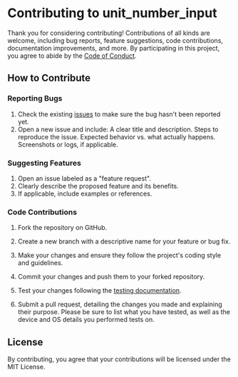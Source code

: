 # Contributing to unit_number_input

Thank you for considering contributing! Contributions of all kinds are welcome, including bug reports, feature suggestions, code contributions, documentation improvements, and more. By participating in this project, you agree to abide by the [Code of Conduct](./CODE_OF_CONDUCT.md).

## How to Contribute

### Reporting Bugs

1. Check the existing [issues](https://github.com/a-mabe/unit_number_input/issues) to make sure the bug hasn't been reported yet.
2. Open a new issue and include:
    A clear title and description.
    Steps to reproduce the issue.
    Expected behavior vs. what actually happens.
    Screenshots or logs, if applicable.

### Suggesting Features
1. Open an issue labeled as a "feature request".
1. Clearly describe the proposed feature and its benefits.
1. If applicable, include examples or references.

### Code Contributions

1. Fork the repository on GitHub.

2. Create a new branch with a descriptive name for your feature or bug fix.

3. Make your changes and ensure they follow the project's coding style and guidelines.

4. Commit your changes and push them to your forked repository.

5. Test your changes following the [testing documentation](./doc/testing.md).

6. Submit a pull request, detailing the changes you made and explaining their purpose. Please be sure to list what you have tested, as well as the device and OS details you performed tests on.

## License

By contributing, you agree that your contributions will be licensed under the MIT License.